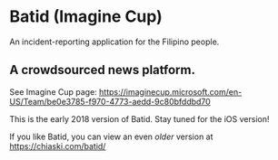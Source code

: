 # Batid (Imagine Cup)
An incident-reporting application for the Filipino people.

## A crowdsourced news platform.
See Imagine Cup page: https://imaginecup.microsoft.com/en-US/Team/be0e3785-f970-4773-aedd-9c80bfddbd70


This is the early 2018 version of Batid. Stay tuned for the iOS version!

If you like Batid, you can view an even _older_ version at https://chiaski.com/batid/

